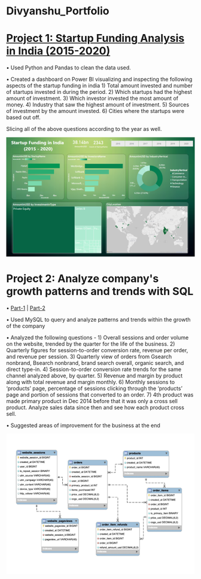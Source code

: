 # Divyanshu_Portfolio

# [Project 1: Startup Funding Analysis in India (2015-2020)](https://github.com/divyanshu905/Startup_Funding)
• Used Python and Pandas to clean the data used.

• Created a dashboard on Power BI visualizing and inspecting the following aspects of the startup funding in india 
      1) Total amount invested and number of startups invested in during the period.
      2) Which startups had the highest amount of investment.
      3) Which investor invested the most amount of money.
      4) Industry that saw the highest amount of investment.
      5) Sources of investment by the amount invested.
      6) Cities where the startups were based out off.
  
  Slicing all of the  above questions according to the year as well.

![](/images/Screenshot%20(397).png)

# Project 2: Analyze company's growth patterns and trends with SQL

• [Part-1](https://medium.com/@divyanshugoyal160/analyzing-trends-and-patterns-in-growth-of-a-company-with-sql-part-1-6ef6028ab571) | [Part-2](https://medium.com/@divyanshugoyal160/analyzing-trends-and-patterns-in-growth-of-a-company-with-sql-part-2-5e8933c2f64d)

• Used MySQL to query and analyze patterns and trends within the growth of the company

• Analyzed the following questions - 
       1) Overall sessions and order volume on the website, trended by the quarter for the life of the business.
       2) Quarterly figures for session-to-order conversion rate, revenue per order, and revenue per session.
       3) Quarterly view of orders from Gsearch nonbrand, Bsearch nonbrand, brand search overall, organic search, and direct type-in.
       4) Session-to-order conversion rate trends for the same channel analyzed above, by quarter.
       5) Revenue and margin by product along with total revenue and margin monthly.
       6) Monthly sessions to ‘products’ page, percentage of sessions clicking through the ‘products’ page and portion of sessions that converted to an order.
       7) 4th product was made primary product in Dec 2014 before that it was only a cross sell product. Analyze sales data since then and see how each product cross sell.

• Suggested areas of improvement for the business at the end



![](/images/Screenshot%20(400).png)
